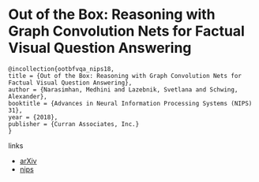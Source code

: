 # Out of the Box: Reasoning with Graph Convolution Nets for Factual Visual Question Answering

```
@incollection{ootbfvqa_nips18,
title = {Out of the Box: Reasoning with Graph Convolution Nets for Factual Visual Question Answering},
author = {Narasimhan, Medhini and Lazebnik, Svetlana and Schwing, Alexander},
booktitle = {Advances in Neural Information Processing Systems (NIPS) 31},
year = {2018},
publisher = {Curran Associates, Inc.}
}
```

links
- [arXiv](https://arxiv.org/abs/1811.00538)
- [nips](https://nips.cc/Conferences/2018/Schedule?showEvent=11273)
